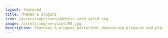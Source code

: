 ```yaml
---
layout: featured
title: Themes & plugins
icon: /assets/img/icons/address-card-solid.svg
image: /assets/img/services/05.jpg
description: Features & plugins parturient denouncing pleasure and praising pain was born and I will give you a complete.
---
```

